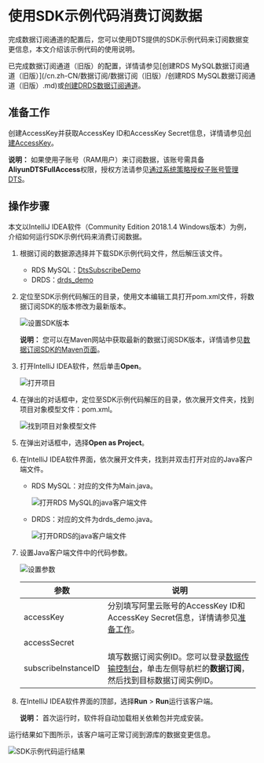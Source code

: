 # 使用SDK示例代码消费订阅数据

完成数据订阅通道的配置后，您可以使用DTS提供的SDK示例代码来订阅数据变更信息，本文介绍该示例代码的使用说明。

已完成数据订阅通道（旧版）的配置，详情请参见[创建RDS MySQL数据订阅通道（旧版）](/cn.zh-CN/数据订阅/数据订阅（旧版）/创建RDS MySQL数据订阅通道（旧版）.md)或[创建DRDS数据订阅通道](/cn.zh-CN/数据订阅/数据订阅（旧版）/创建DRDS数据订阅通道.md)。

## 准备工作

创建AccessKey并获取AccessKey ID和AccessKey Secret信息，详情请参见[创建AccessKey](https://help.aliyun.com/document_detail/53045.html)。

**说明：** 如果使用子账号（RAM用户）来订阅数据，该账号需具备**AliyunDTSFullAccess**权限，授权方法请参见[通过系统策略授权子账号管理DTS](/cn.zh-CN/访问控制/通过系统策略授权子账号管理DTS.md)。

## 操作步骤

本文以IntelliJ IDEA软件（Community Edition 2018.1.4 Windows版本）为例，介绍如何运行SDK示例代码来消费订阅数据。

1.  根据订阅的数据源选择并下载SDK示例代码文件，然后解压该文件。

    -   RDS MySQL：[DtsSubscribeDemo](http://docs-aliyun.cn-hangzhou.oss.aliyun-inc.com/assets/attach/26647/cn_zh/1494853871968/DtsSubscribeDemo.zip)
    -   DRDS：[drds\_demo](http://docs-aliyun.cn-hangzhou.oss.aliyun-inc.com/assets/attach/120287/cn_zh/1605173283613/drds_demo.zip)
2.  定位至SDK示例代码解压的目录，使用文本编辑工具打开pom.xml文件，将数据订阅SDK的版本修改为最新版本。

    ![设置SDK版本](https://static-aliyun-doc.oss-cn-hangzhou.aliyuncs.com/assets/img/zh-CN/9297248951/p99955.png)

    **说明：** 您可以在Maven网站中获取最新的数据订阅SDK版本，详情请参见[数据订阅SDK的Maven页面](https://search.maven.org/artifact/com.aliyun.dts/dts-subscribe-sdk)。

3.  打开IntelliJ IDEA软件，然后单击**Open**。

    ![打开项目](https://static-aliyun-doc.oss-cn-hangzhou.aliyuncs.com/assets/img/zh-CN/9297248951/p88391.png)

4.  在弹出的对话框中，定位至SDK示例代码解压的目录，依次展开文件夹，找到项目对象模型文件：pom.xml。

    ![找到项目对象模型文件](https://static-aliyun-doc.oss-cn-hangzhou.aliyuncs.com/assets/img/zh-CN/9297248951/p99824.png)

5.  在弹出对话框中，选择**Open as Project**。

6.  在IntelliJ IDEA软件界面，依次展开文件夹，找到并双击打开对应的Java客户端文件。

    -   RDS MySQL：对应的文件为Main.java。

        ![打开RDS MySQL的java客户端文件](https://static-aliyun-doc.oss-cn-hangzhou.aliyuncs.com/assets/img/zh-CN/0397248951/p99840.png)

    -   DRDS：对应的文件为drds\_demo.java。

        ![打开DRDS的java客户端文件](https://static-aliyun-doc.oss-cn-hangzhou.aliyuncs.com/assets/img/zh-CN/0397248951/p99841.png)

7.  设置Java客户端文件中的代码参数。

    ![设置参数](https://static-aliyun-doc.oss-cn-hangzhou.aliyuncs.com/assets/img/zh-CN/0397248951/p99912.png)

    |参数|说明|
    |--|--|
    |accessKey|分别填写阿里云账号的AccessKey ID和AccessKey Secret信息，详情请参见[准备工作](#section_ytc_6yk_pv1)。|
    |accessSecret|
    |subscribeInstanceID|填写数据订阅实例ID。您可以登录[数据传输控制台](https://dts.console.aliyun.com/)，单击左侧导航栏的**数据订阅**，然后找到目标数据订阅实例ID。|

8.  在IntelliJ IDEA软件界面的顶部，选择**Run** \> **Run**运行该客户端。

    **说明：** 首次运行时，软件将自动加载相关依赖包并完成安装。


运行结果如下图所示，该客户端可正常订阅到源库的数据变更信息。

![SDK示例代码运行结果](https://static-aliyun-doc.oss-cn-hangzhou.aliyuncs.com/assets/img/zh-CN/0397248951/p99946.png)

